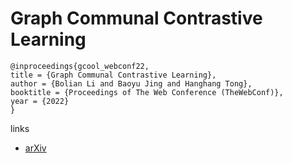 # Graph Communal Contrastive Learning

```
@inproceedings{gcool_webconf22,
title = {Graph Communal Contrastive Learning},
author = {Bolian Li and Baoyu Jing and Hanghang Tong},
booktitle = {Proceedings of The Web Conference (TheWebConf)},
year = {2022}
}
```

links
- [arXiv](https://arxiv.org/abs/2110.14863)
